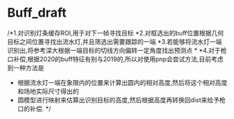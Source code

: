 # Buff_draft

/*1.对识别灯条缓存ROI,用于对下一帧寻找目标
 *2.对框选出的buff位置根据几何目标之间位置寻找出流水灯,并且筛选出需要跟踪的一端
 *3.若能够将流水灯一端识别出,将参考深大根据一端目标的切线方向偏转一定角度找出预测点
 *
 *4.对于枪口补偿,根据2020的buff特征有别与2019的,所以对使用pnp会尝试方法,目前考虑到一种方法是
 * 根据流水灯一端在象限内的位置来计算出圆内的相对高度,然后将这个相对高度和场地实际尺寸得出的
 * 圆模型进行映射来估算出识别目标的高度,然后根据高度再转换回dist来给予枪口的补偿.
*/
